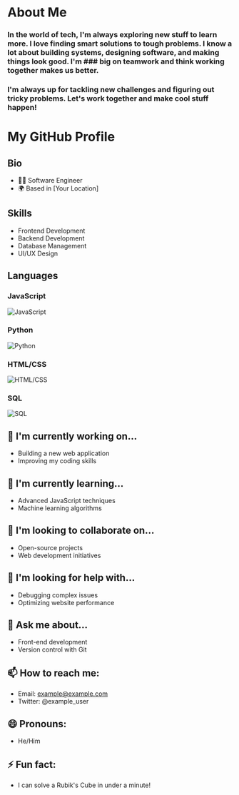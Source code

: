 # About Me
### In the world of tech, I'm always exploring new stuff to learn more. I love finding smart solutions to tough problems. I know a lot about building systems, designing software, and making things look good. I'm ### big on teamwork and think working together makes us better.

### I'm always up for tackling new challenges and figuring out tricky problems. Let's work together and make cool stuff happen!

# My GitHub Profile

## Bio
- 👨‍💻 Software Engineer
- 🌍 Based in [Your Location]

## Skills
- Frontend Development
- Backend Development
- Database Management
- UI/UX Design

## Languages
### JavaScript
![JavaScript](https://progress-bar.dev/90/?title=Fluency)
### Python
![Python](https://progress-bar.dev/80/?title=Fluency)
### HTML/CSS
![HTML/CSS](https://progress-bar.dev/95/?title=Fluency)
### SQL
![SQL](https://progress-bar.dev/85/?title=Fluency)


## 🔭 I'm currently working on...
- Building a new web application
- Improving my coding skills

## 🌱 I'm currently learning...
- Advanced JavaScript techniques
- Machine learning algorithms

## 👯 I'm looking to collaborate on...
- Open-source projects
- Web development initiatives

## 🤔 I'm looking for help with...
- Debugging complex issues
- Optimizing website performance

## 💬 Ask me about...
- Front-end development
- Version control with Git

## 📫 How to reach me:
- Email: example@example.com
- Twitter: @example_user

## 😄 Pronouns:
- He/Him

## ⚡ Fun fact:
- I can solve a Rubik's Cube in under a minute!
